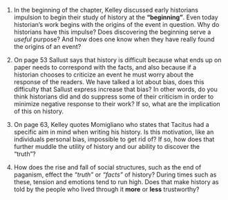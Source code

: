 1. In the beginning of the chapter, Kelley discussed early historians impulsion to begin their study of history at the 
**“beginning”**.  Even today historian’s work begins with the origins of the event in question.  Why do historians have this 
impulse? Does discovering the beginning serve a *useful* purpose? And how does one know when they have really found the origins
of an event? 

2. On page 53 Sallust says that history is difficult because what ends up on paper needs to correspond with the facts, and also
because if a historian chooses to criticize an event he must worry about the response of the readers.  We have talked a lot 
about bias, does this difficulty that Sallust express increase that bias?  In other words, do you think historians did and do 
suppress some of their criticism in order to minimize negative response to their work?  If so, what are the implication of 
this on history.  

3. On page 63, Kelley quotes Momigliano who states that Tacitus had a specific aim in mind when writing his history.  Is this
motivation, like an individuals personal bias, impossible to get rid of?  If so, how does that further muddle the utility of 
history and our ability to discover the “truth”?

4. How does the rise and fall of social structures, such as the end of paganism, effect the *“truth”* or *“facts”* of history? 
During times such as these, tension and emotions tend to run high.  Does that make history as told by the people who lived 
through it **more** or **less** trustworthy?
